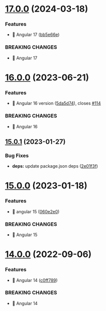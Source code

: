 # [17.0.0](https://github.com/kreuzerk/ng-sortgrid/compare/v16.0.0...v17.0.0) (2024-03-18)


### Features

* 🎸 Angular 17 ([bb5e66e](https://github.com/kreuzerk/ng-sortgrid/commit/bb5e66e2d8d21f169216bf1ade05bfaa08a6024b))


### BREAKING CHANGES

* 🧨 Angular 17

# [16.0.0](https://github.com/kreuzerk/ng-sortgrid/compare/v15.0.1...v16.0.0) (2023-06-21)


### Features

* 🎸 Angular 16 version ([5da5d74](https://github.com/kreuzerk/ng-sortgrid/commit/5da5d748194d66b0a40380b7f057e1e6ca69993a)), closes [#114](https://github.com/kreuzerk/ng-sortgrid/issues/114)


### BREAKING CHANGES

* 🧨 Angular 16

## [15.0.1](https://github.com/kreuzerk/ng-sortgrid/compare/v15.0.0...v15.0.1) (2023-01-27)


### Bug Fixes

* **deps:** update package.json deps ([2e01f3f](https://github.com/kreuzerk/ng-sortgrid/commit/2e01f3f241dd3743438062316e24e5597973d04b))

# [15.0.0](https://github.com/kreuzerk/ng-sortgrid/compare/v14.0.0...v15.0.0) (2023-01-18)


### Features

* 🎸 angular 15 ([060e2e0](https://github.com/kreuzerk/ng-sortgrid/commit/060e2e0d04c8acc43a701129d811d232d8941679))


### BREAKING CHANGES

* 🧨 Angular 15

# [14.0.0](https://github.com/kreuzerk/ng-sortgrid/compare/v13.0.0...v14.0.0) (2022-09-06)


### Features

* 🎸 Angular 14 ([c0ff789](https://github.com/kreuzerk/ng-sortgrid/commit/c0ff7892e845ca13b50ea3f67eee67c5482b2f97))


### BREAKING CHANGES

* 🧨 Angular 14
